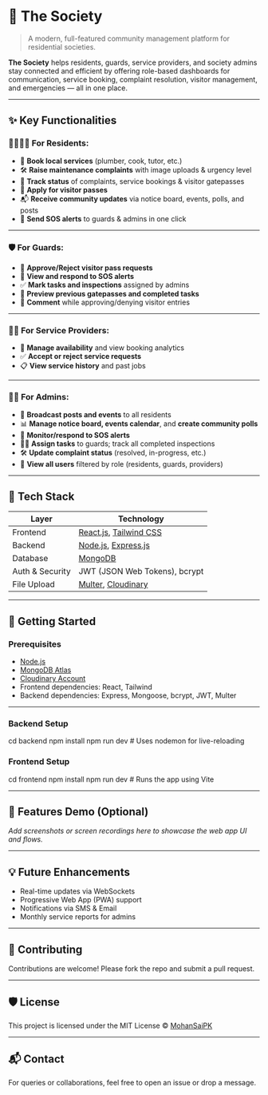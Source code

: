 # 🏡 The Society

> A modern, full-featured community management platform for residential societies.

**The Society** helps residents, guards, service providers, and society admins stay connected and efficient by offering role-based dashboards for communication, service booking, complaint resolution, visitor management, and emergencies — all in one place.

---

## ✨ Key Functionalities

### 👨‍👩‍👧‍👦 For Residents:
- 🔧 **Book local services** (plumber, cook, tutor, etc.)
- 🛠 **Raise maintenance complaints** with image uploads & urgency level
- 🔄 **Track status** of complaints, service bookings & visitor gatepasses
- 🚪 **Apply for visitor passes**
- 📬 **Receive community updates** via notice board, events, polls, and posts
- 🚨 **Send SOS alerts** to guards & admins in one click

---

### 🛡 For Guards:
- 🔐 **Approve/Reject visitor pass requests**
- 🚨 **View and respond to SOS alerts**
- ✅ **Mark tasks and inspections** assigned by admins
- 📜 **Preview previous gatepasses and completed tasks**
- 📝 **Comment** while approving/denying visitor entries

---

### 🧑‍🔧 For Service Providers:
- 📆 **Manage availability** and view booking analytics
- ✅ **Accept or reject service requests**
- 📋 **View service history** and past jobs

---

### 🧑‍💼 For Admins:
- 📣 **Broadcast posts and events** to all residents
- 📊 **Manage notice board, events calendar**, and **create community polls**
- 🚨 **Monitor/respond to SOS alerts**
- 👮‍♂️ **Assign tasks** to guards; track all completed inspections
- 🛠 **Update complaint status** (resolved, in-progress, etc.)
- 👥 **View all users** filtered by role (residents, guards, providers)

---

## 🧰 Tech Stack

| Layer       | Technology                           |
|-------------|---------------------------------------|
| Frontend    | [React.js](https://reactjs.org/), [Tailwind CSS](https://tailwindcss.com/) |
| Backend     | [Node.js](https://nodejs.org/), [Express.js](https://expressjs.com/) |
| Database    | [MongoDB](https://www.mongodb.com/)   |
| Auth & Security | JWT (JSON Web Tokens), bcrypt |
| File Upload | [Multer](https://github.com/expressjs/multer), [Cloudinary](https://cloudinary.com/) |

---

## 🚀 Getting Started

### Prerequisites
- [Node.js](https://nodejs.org/)
- [MongoDB Atlas](https://www.mongodb.com/cloud/atlas/register)
- [Cloudinary Account](https://cloudinary.com/)
- Frontend dependencies: React, Tailwind
- Backend dependencies: Express, Mongoose, bcrypt, JWT, Multer

---

### Backend Setup

cd backend
npm install
npm run dev    # Uses nodemon for live-reloading


### Frontend Setup

cd frontend
npm install
npm run dev    # Runs the app using Vite



---

## 📸 Features Demo (Optional)
_Add screenshots or screen recordings here to showcase the web app UI and flows._

---

## 💡 Future Enhancements
- Real-time updates via WebSockets
- Progressive Web App (PWA) support
- Notifications via SMS & Email
- Monthly service reports for admins

---

## 🤝 Contributing

Contributions are welcome! Please fork the repo and submit a pull request.

---

## 🛡 License

This project is licensed under the MIT License © [MohanSaiPK](https://github.com/MohanSaiPK)

---

## 📬 Contact

For queries or collaborations, feel free to open an issue or drop a message.

